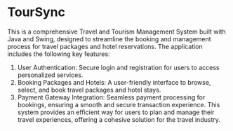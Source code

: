 # TourSync
This is a comprehensive Travel and Tourism Management System built with Java and Swing, designed to streamline the booking and management process for travel packages and hotel reservations. The application includes the following key features:

1. User Authentication: Secure login and registration for users to access personalized services.
2. Booking Packages and Hotels: A user-friendly interface to browse, select, and book travel packages and hotel stays.
3. Payment Gateway Integration: Seamless payment processing for bookings, ensuring a smooth and secure transaction experience.
This system provides an efficient way for users to plan and manage their travel experiences, offering a cohesive solution for the travel industry.
